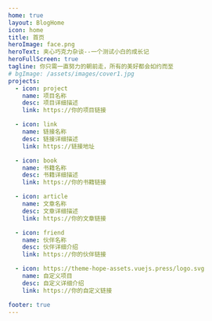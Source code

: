 ```yaml
---
home: true
layout: BlogHome
icon: home
title: 首页
heroImage: face.png
heroText: 夹心巧克力杂谈--一个测试小白的成长记
heroFullScreen: true
tagline: 你只需一直努力的朝前走，所有的美好都会如约而至
# bgImage: /assets/images/cover1.jpg
projects:
  - icon: project
    name: 项目名称
    desc: 项目详细描述
    link: https://你的项目链接

  - icon: link
    name: 链接名称
    desc: 链接详细描述
    link: https://链接地址

  - icon: book
    name: 书籍名称
    desc: 书籍详细描述
    link: https://你的书籍链接

  - icon: article
    name: 文章名称
    desc: 文章详细描述
    link: https://你的文章链接

  - icon: friend
    name: 伙伴名称
    desc: 伙伴详细介绍
    link: https://你的伙伴链接

  - icon: https://theme-hope-assets.vuejs.press/logo.svg
    name: 自定义项目
    desc: 自定义详细介绍
    link: https://你的自定义链接

footer: true 
---
```


<!-- 相关配置文档请见 [博客主页](https://theme-hope.vuejs.press/zh/guide/blog/home.html)。 -->
